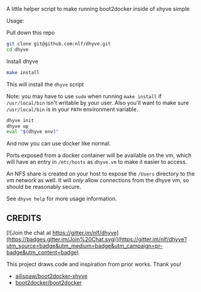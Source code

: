 A little helper script to make running boot2docker inside of xhyve simple

Usage:

Pull down this repo

```bash
git clone git@github.com:nlf/dhyve.git
cd dhyve
```

Install dhyve

```bash
make install
```

This will install the `dhyve` script

Note: you may have to use `sudo` when running `make install` if `/usr/local/bin` isn't writable by your user. Also you'll want to make sure `/usr/local/bin` is in your `PATH` environment variable.

```bash
dhyve init
dhyve up
eval "$(dhyve env)"
```

And now you can use docker like normal.

Ports exposed from a docker container will be available on the vm, which will have an entry in `/etc/hosts` as `dhyve.vm` to make it easier to access.

An NFS share is created on your host to expose the `/Users` directory to the vm network as well. It will *only* allow connections from the dhyve vm, so should be reasonably secure.

See `dhyve help` for more usage information.


CREDITS
-------

[![Join the chat at https://gitter.im/nlf/dhyve](https://badges.gitter.im/Join%20Chat.svg)](https://gitter.im/nlf/dhyve?utm_source=badge&utm_medium=badge&utm_campaign=pr-badge&utm_content=badge)

This project draws code and inspiration from prior works. Thank you!

- [ailispaw/boot2docker-xhyve](https://github.com/ailispaw/boot2docker-xhyve)
- [boot2docker/boot2docker](https://github.com/boot2docker/boot2docker)
